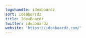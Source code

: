 ```yaml
---
logohandle: ideaboardz
sort: ideaboardz
title: IdeaBoardz
twitter: ideaboardz
website: 'https://ideaboardz.com/'
---
```

